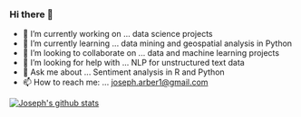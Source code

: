 ### Hi there 👋

- 🔭 I’m currently working on ... data science projects
- 🌱 I’m currently learning ... data mining and geospatial analysis in Python
- 👯 I’m looking to collaborate on ... data and machine learning projects
- 🤔 I’m looking for help with ... NLP for unstructured text data
- 💬 Ask me about ... Sentiment analysis in R and Python
- 📫 How to reach me: ... joseph.arber1@gmail.com


[![Joseph's github stats](https://github-readme-stats.vercel.app/api?username=JUA96)](https://github.com/JUA96/github-readme-stats)

